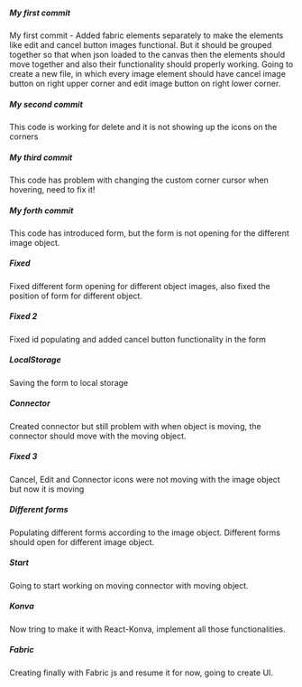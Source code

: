 ##### My first commit
My first commit - Added fabric elements separately to make the elements like edit and cancel button images functional. But it should be grouped together so that when json loaded to the canvas then the elements should move together and also their functionality should properly working. 
Going to create a new file, in which every image element should have cancel image button on right upper corner and edit image button on right lower corner.

##### My second commit 
This code is working for delete and it is not showing up the icons on the corners

##### My third commit
This code has problem with changing the custom corner cursor when hovering, need to fix it!

##### My forth commit
This code has introduced form, but the form is not opening for the different image object.

##### Fixed
Fixed different form opening for different object images, also fixed the position of form for different object.

##### Fixed 2
Fixed id populating and added cancel button functionality in the form

##### LocalStorage
Saving the form to local storage 

##### Connector
Created connector but still problem with when object is moving, the connector should move with the moving object.

##### Fixed 3
Cancel, Edit and Connector icons were not moving with the image object but now it is moving

##### Different forms
Populating different forms according to the image object. Different forms should open for different image object.

##### Start
Going to start working on moving connector with moving object.

##### Konva
Now tring to make it with React-Konva, implement all those functionalities.

##### Fabric
Creating finally with Fabric js and resume it for now, going to create UI.